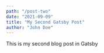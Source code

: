 ```yaml
---
path: "/post-two"
date: "2021-09-09"
title: "My Second Gatsby Post"
author: "John Doe"
---
```


This is my second blog post in Gatsby
